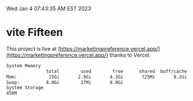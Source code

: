 Wed Jan  4 07:43:35 AM EST 2023

# vite Fifteen


This project is live at [https://marketingpreference.vercel.app/](https://marketingpreference.vercel.app/) thanks to Vercel.

```bash
System Memory
               total        used        free      shared  buff/cache   available
Mem:            15Gi       2.9Gi       4.3Gi       725Mi       8.2Gi        11Gi
Swap:          8.0Gi        27Mi       8.0Gi
System Storage
456M	.
```
```bash
